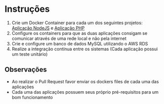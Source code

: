 # Instruções

 1. Crie um Docker Container para cada um dos seguintes projetos: [Aplicação NodeJS](https://github.com/hotmilhas/devops-node-test) e [Aplicação PHP](https://github.com/hotmilhas/devops-php-test)
 2. Configure os containers para que as duas aplicações consigam se comunicar através de uma rede local e não pela internet
 3. Crie e configure um banco de dados MySQL utilizando o AWS RDS
 4. Realize a integração contínua entre os sistemas (Cada aplicação possui um teste unitário)

## Observações

 - Ao realizar o Pull Request favor enviar os dockers files de cada uma das aplicações
 - Cada uma das aplicações possuem seus próprio pré-requisitos para um bom funcionamento
